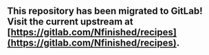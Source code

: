## This repository has been migrated to GitLab! Visit the current upstream at [https://gitlab.com/Nfinished/recipes](https://gitlab.com/Nfinished/recipes).